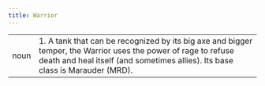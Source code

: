 ```yaml
---
title: Warrior
---
```

|||
|---|---|
| noun | 1.  	A tank that can be recognized by its big axe and bigger temper, the Warrior uses the power of rage to refuse death and heal itself (and sometimes allies). Its base class is Marauder (MRD).	|